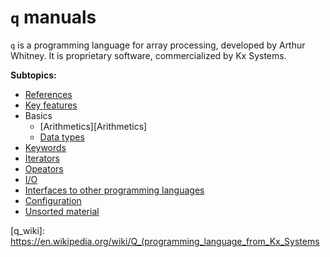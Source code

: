 # `q` manuals

`q` is a programming language for array processing, developed by Arthur Whitney. It is proprietary
software, commercialized by Kx Systems.

**Subtopics:**
- [References][references]
- [Key features][key_features]
- Basics
	- [Arithmetics][Arithmetics]
	- [Data types][datatypes]
- [Keywords][keywords]
- [Iterators][iterators]
- [Opeators][operators]
- [I/O][io]
- [Interfaces to other programming languages][interface]
- [Configuration][configuration]
- [Unsorted material][unsorted]


[references]: ./references.md
[key_features]: ./key_features.md
[arithmetic]: ./arithmetics/README.md
[io]: ./io.md
[configuration]: ./configuration.md
[datatypes]: ./datatypes/README.md
[interface]: ./interfaces/README.md
[iterators]: ./iterators/README.md
[keywords]: ./keywords/README.md
[operators]: ./opreators/README.md
[unsorted]: ./unsorted.md

[q_wiki]: https://en.wikipedia.org/wiki/Q_(programming_language_from_Kx_Systems
